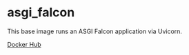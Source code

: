 # asgi_falcon
This base image runs an ASGI Falcon application via Uvicorn.

[Docker Hub](https://hub.docker.com/r/nomb85/uvicorn_falcon)
